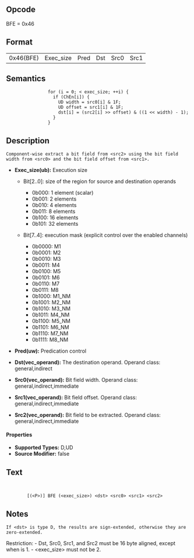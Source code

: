 <!---======================= begin_copyright_notice ============================

Copyright (C) 2020-2021 Intel Corporation

SPDX-License-Identifier: MIT

============================= end_copyright_notice ==========================-->

 

## Opcode

  BFE = 0x46

## Format

| | | | | | |
| --- | --- | --- | --- | --- | --- |
| 0x46(BFE) | Exec_size | Pred | Dst | Src0 | Src1 | Src2 |


## Semantics




                    for (i = 0; < exec_size; ++i) {
                      if (ChEn[i]) {
                        UD width = src0[i] & 1F;
                        UD offset = src1[i] & 1F;
                        dst[i] = (src2[i] >> offset) & ((1 << width) - 1);
                      }
                    }

## Description


    Component-wise extract a bit field from <src2> using the bit field width from <src0> and the bit field offset from <src1>.

- **Exec_size(ub):** Execution size
 
  - Bit[2..0]: size of the region for source and destination operands
 
    - 0b000:  1 element (scalar) 
    - 0b001:  2 elements 
    - 0b010:  4 elements 
    - 0b011:  8 elements 
    - 0b100:  16 elements 
    - 0b101:  32 elements 
  - Bit[7..4]: execution mask (explicit control over the enabled channels)
 
    - 0b0000:  M1 
    - 0b0001:  M2 
    - 0b0010:  M3 
    - 0b0011:  M4 
    - 0b0100:  M5 
    - 0b0101:  M6 
    - 0b0110:  M7 
    - 0b0111:  M8 
    - 0b1000:  M1_NM 
    - 0b1001:  M2_NM 
    - 0b1010:  M3_NM 
    - 0b1011:  M4_NM 
    - 0b1100:  M5_NM 
    - 0b1101:  M6_NM 
    - 0b1110:  M7_NM 
    - 0b1111:  M8_NM
- **Pred(uw):** Predication control

- **Dst(vec_operand):** The destination operand. Operand class: general,indirect

- **Src0(vec_operand):** Bit field width. Operand class: general,indirect,immediate

- **Src1(vec_operand):** Bit field offset. Operand class: general,indirect,immediate

- **Src2(vec_operand):** Bit field to be extracted. Operand class: general,indirect,immediate

#### Properties
- **Supported Types:** D,UD 
- **Source Modifier:** false 


## Text
```
    

		[(<P>)] BFE (<exec_size>) <dst> <src0> <src1> <src2>
```



## Notes



    If <dst> is type D, the results are sign-extended, otherwise they are zero-extended.

Restriction:
    - Dst, Src0, Src1, and Src2 must be 16 byte aligned, except when <exec size> is 1.
    - <exec_size> must not be 2.
